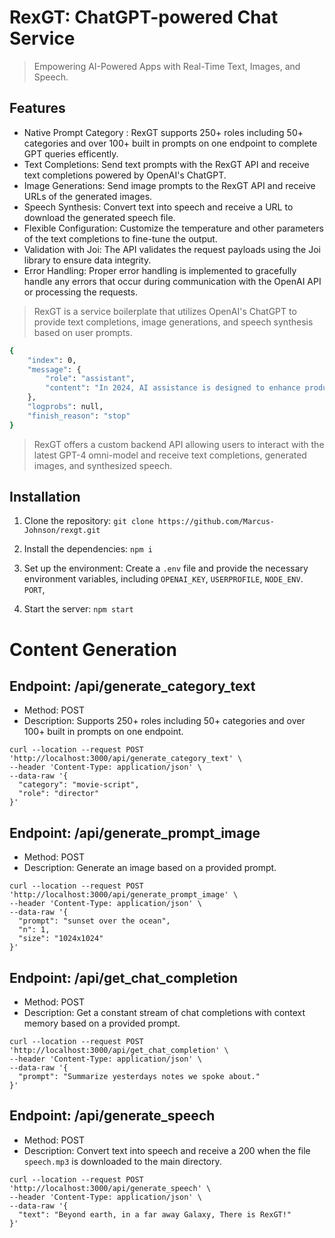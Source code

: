 # RexGT: ChatGPT-powered Chat Service
> Empowering AI-Powered Apps with Real-Time Text, Images, and Speech.

## Features
- Native Prompt Category : RexGT supports 250+ roles including 50+ categories and over 100+ built in prompts on one endpoint to complete GPT queries efficently.
- Text Completions: Send text prompts with the RexGT API and receive text completions powered by OpenAI's ChatGPT.
- Image Generations: Send image prompts to the RexGT API and receive URLs of the generated images.
- Speech Synthesis: Convert text into speech and receive a URL to download the generated speech file.
- Flexible Configuration: Customize the temperature and other parameters of the text completions to fine-tune the output.
- Validation with Joi: The API validates the request payloads using the Joi library to ensure data integrity.
- Error Handling: Proper error handling is implemented to gracefully handle any errors that occur during communication with the OpenAI API or processing the requests.

> RexGT is a service boilerplate that utilizes OpenAI's ChatGPT to provide text completions, image generations, and speech synthesis based on user prompts.

```sh
{
    "index": 0,
    "message": {
        "role": "assistant",
        "content": "In 2024, AI assistance is designed to enhance productivity, efficiency, and convenience across various sectors. Its primary purposes include automating routine tasks, providing intelligent insights through data analysis, personalizing user experiences, and improving decision-making processes. AI assistance aims to augment human capabilities in fields such as healthcare, customer service, education, and more, facilitating smarter and faster solutions to complex problems. It also focuses on enhancing usability and accessibility, ensuring that technological benefits are widely available to diverse populations. Overall, AI assistance seeks to streamline operations and improve quality of life through advanced, adaptive technologies."
    },
    "logprobs": null,
    "finish_reason": "stop"
}
```

> RexGT offers a custom backend API allowing users to interact with the latest GPT-4 omni-model and receive text completions, generated images, and synthesized speech. 

## Installation

1. Clone the repository: `git clone https://github.com/Marcus-Johnson/rexgt.git`
2. Install the dependencies: `npm i`
3. Set up the environment: Create a `.env` file and provide the necessary environment variables, including
   `OPENAI_KEY`, 
   `USERPROFILE`,
   `NODE_ENV`.
   `PORT`,
   
5. Start the server: `npm start`

# Content Generation
## Endpoint: /api/generate_category_text
- Method: POST
- Description: Supports 250+ roles including 50+ categories and over 100+ built in prompts on one endpoint.
```
curl --location --request POST 'http://localhost:3000/api/generate_category_text' \
--header 'Content-Type: application/json' \
--data-raw '{
  "category": "movie-script",
  "role": "director"
}'
```

## Endpoint: /api/generate_prompt_image
- Method: POST
- Description: Generate an image based on a provided prompt.
```
curl --location --request POST 'http://localhost:3000/api/generate_prompt_image' \
--header 'Content-Type: application/json' \
--data-raw '{
  "prompt": "sunset over the ocean",
  "n": 1,
  "size": "1024x1024"
}'
```

## Endpoint: /api/get_chat_completion
- Method: POST
- Description: Get a constant stream of chat completions with context memory based on a provided prompt.
```
curl --location --request POST 'http://localhost:3000/api/get_chat_completion' \
--header 'Content-Type: application/json' \
--data-raw '{
  "prompt": "Summarize yesterdays notes we spoke about."
}'
```

## Endpoint: /api/generate_speech
- Method: POST
- Description: Convert text into speech and receive a 200 when the file `speech.mp3` is downloaded to the main directory.
```
curl --location --request POST 'http://localhost:3000/api/generate_speech' \
--header 'Content-Type: application/json' \
--data-raw '{
  "text": "Beyond earth, in a far away Galaxy, There is RexGT!"
}'
```